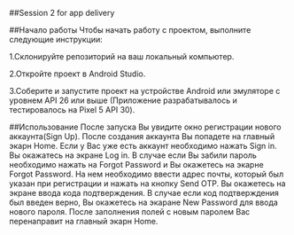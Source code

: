 ##Session 2 for app delivery

##Начало работы
Чтобы начать работу с проектом, выполните следующие инструкции:

1.Склонируйте репозиторий на ваш локальный компьютер.

2.Откройте проект в Android Studio.

3.Соберите и запустите проект на устройстве Android или эмуляторе с уровнем API 26 или выше (Приложение разрабатывалось и тестировалось на Pixel 5 API 30).

##Использование
После запуска Вы увидите окно регистрации нового аккаунта(Sign Up). После создания аккаунта Вы попадете на главный экарн Home. 
Если у Вас уже есть аккаунт необходимо нажать Sign in. Вы окажатесь на экране Log in.
В случае если Вы забили пароль необходимо нажать на Forgot Password и Вы окажетесь на экарне Forgot Password. На нем необходимо ввести адрес почты, который был указан при регистрации и нажать на кнопку Send OTP. Вы окажетесь на экране ввода кода подтверждения. 
В случае если код подтверждения был введен верно, Вы окажетесь на экаране New Password для ввода нового пароля. После заполнения полей с новым паролем Вас перенаправит на главный экарн Home.
